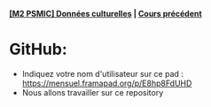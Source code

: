 **[[M2 PSMIC] Données culturelles](README.md) | [Cours précédent](cours-3.md)**

# GitHub:
- Indiquez votre nom d'utilisateur sur ce pad : https://mensuel.framapad.org/p/E8hp8FdUHD
- Nous allons travailler sur ce repository
